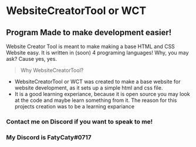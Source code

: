# WebsiteCreatorTool or WCT

## Program Made to make development easier!
Website Creator Tool is meant to make making a base HTML and CSS Website easy. It is
written in (soon) 4 programing languages! Why, you may ask? Cause yes, yes.

> Why WebsiteCreatorTool?
- WebsiteCreatorTool or WCT was created to make a base website for website development, as it sets up a simple html and css file.
- It is a good learning experiance, because it is open source you may look at the code and maybe learn something from it. The reason for this projects creation was to be a learning expariance


### Contact me on Discord if you want to speak to me!
### My Discord is FatyCaty#0717 

